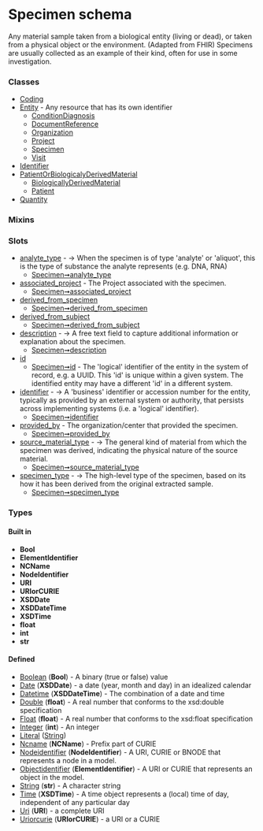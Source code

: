 
# Specimen schema


Any material sample taken from a biological entity (living or dead), or taken from a physical object or the environment. (Adapted from FHIR) Specimens are usually collected as an example of their kind, often for use in some investigation.


### Classes

 * [Coding](Coding.md)
 * [Entity](Entity.md) - Any resource that has its own identifier
    * [ConditionDiagnosis](ConditionDiagnosis.md)
    * [DocumentReference](DocumentReference.md)
    * [Organization](Organization.md)
    * [Project](Project.md)
    * [Specimen](Specimen.md)
    * [Visit](Visit.md)
 * [Identifier](Identifier.md)
 * [PatientOrBiologicalyDerivedMaterial](PatientOrBiologicalyDerivedMaterial.md)
    * [BiologicallyDerivedMaterial](BiologicallyDerivedMaterial.md)
    * [Patient](Patient.md)
 * [Quantity](Quantity.md)

### Mixins


### Slots

 * [analyte_type](analyte_type.md) - -> When the specimen is of type 'analyte' or 'aliquot', this is the type of substance the analyte represents (e.g. DNA, RNA)
    * [Specimen➞analyte_type](Specimen_analyte_type.md)
 * [associated_project](associated_project.md) - The Project associated with the specimen.
    * [Specimen➞associated_project](Specimen_associated_project.md)
 * [derived_from_specimen](derived_from_specimen.md)
    * [Specimen➞derived_from_specimen](Specimen_derived_from_specimen.md)
 * [derived_from_subject](derived_from_subject.md)
    * [Specimen➞derived_from_subject](Specimen_derived_from_subject.md)
 * [description](description.md) - -> A free text field to capture additional information or explanation about the specimen.
    * [Specimen➞description](Specimen_description.md)
 * [id](id.md)
    * [Specimen➞id](Specimen_id.md) - The 'logical' identifier of the entity in the system of record, e.g. a UUID.  This 'id' is unique within a given system. The identified entity may have a different 'id' in a different system.
 * [identifier](identifier.md) - -> A 'business' identifier  or accession number for the entity, typically as provided by an external system or authority, that persists across implementing systems  (i.e. a  'logical' identifier).
    * [Specimen➞identifier](Specimen_identifier.md)
 * [provided_by](provided_by.md) - The organization/center that provided the specimen.
    * [Specimen➞provided_by](Specimen_provided_by.md)
 * [source_material_type](source_material_type.md) - -> The general kind of material from which the specimen was derived, indicating the physical nature of the source material.
    * [Specimen➞source_material_type](Specimen_source_material_type.md)
 * [specimen_type](specimen_type.md) - -> The high-level type of the specimen, based on its how it has been derived from the original extracted sample.
    * [Specimen➞specimen_type](Specimen_specimen_type.md)

### Types


#### Built in

 * **Bool**
 * **ElementIdentifier**
 * **NCName**
 * **NodeIdentifier**
 * **URI**
 * **URIorCURIE**
 * **XSDDate**
 * **XSDDateTime**
 * **XSDTime**
 * **float**
 * **int**
 * **str**

#### Defined

 * [Boolean](types/Boolean.md)  (**Bool**)  - A binary (true or false) value
 * [Date](types/Date.md)  (**XSDDate**)  - a date (year, month and day) in an idealized calendar
 * [Datetime](types/Datetime.md)  (**XSDDateTime**)  - The combination of a date and time
 * [Double](types/Double.md)  (**float**)  - A real number that conforms to the xsd:double specification
 * [Float](types/Float.md)  (**float**)  - A real number that conforms to the xsd:float specification
 * [Integer](types/Integer.md)  (**int**)  - An integer
 * [Literal](types/Literal.md)  ([String](types/String.md)) 
 * [Ncname](types/Ncname.md)  (**NCName**)  - Prefix part of CURIE
 * [Nodeidentifier](types/Nodeidentifier.md)  (**NodeIdentifier**)  - A URI, CURIE or BNODE that represents a node in a model.
 * [Objectidentifier](types/Objectidentifier.md)  (**ElementIdentifier**)  - A URI or CURIE that represents an object in the model.
 * [String](types/String.md)  (**str**)  - A character string
 * [Time](types/Time.md)  (**XSDTime**)  - A time object represents a (local) time of day, independent of any particular day
 * [Uri](types/Uri.md)  (**URI**)  - a complete URI
 * [Uriorcurie](types/Uriorcurie.md)  (**URIorCURIE**)  - a URI or a CURIE
